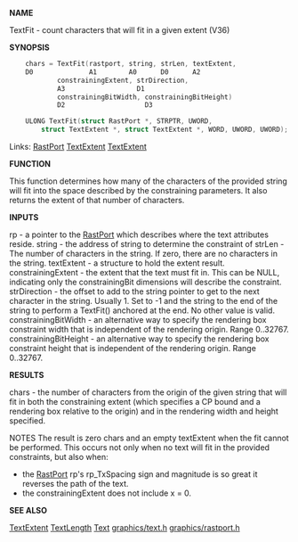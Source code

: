 
**NAME**

TextFit - count characters that will fit in a given extent (V36)

**SYNOPSIS**

```c
    chars = TextFit(rastport, string, strLen, textExtent,
    D0              A1        A0      D0      A2
            constrainingExtent, strDirection,
            A3                  D1
            constrainingBitWidth, constrainingBitHeight)
            D2                    D3

    ULONG TextFit(struct RastPort *, STRPTR, UWORD,
        struct TextExtent *, struct TextExtent *, WORD, UWORD, UWORD);

```
Links: [RastPort](_00AF) [TextExtent](_00A8) [TextExtent](_00A8) 

**FUNCTION**

This function determines how many of the characters of the
provided string will fit into the space described by the
constraining parameters.  It also returns the extent of
that number of characters.

**INPUTS**

rp     - a pointer to the [RastPort](_00AF) which describes where the
text attributes reside.
string - the address of string to determine the constraint of
strLen - The number of characters in the string.
If zero, there are no characters in the string.
textExtent - a structure to hold the extent result.
constrainingExtent - the extent that the text must fit in.
This can be NULL, indicating only the constrainingBit
dimensions will describe the constraint.
strDirection - the offset to add to the string pointer to
get to the next character in the string.  Usually 1.
Set to -1 and the string to the end of the string to
perform a TextFit() anchored at the end.  No other value
is valid.
constrainingBitWidth - an alternative way to specify the
rendering box constraint width that is independent of
the rendering origin.  Range 0..32767.
constrainingBitHeight - an alternative way to specify the
rendering box constraint height that is independent of
the rendering origin.  Range 0..32767.

**RESULTS**

chars - the number of characters from the origin of the
given string that will fit in both the constraining
extent (which specifies a CP bound and a rendering
box relative to the origin) and in the rendering width
and height specified.

NOTES
The result is zero chars and an empty textExtent when the fit
cannot be performed.  This occurs not only when no text will
fit in the provided constraints, but also when:
-   the [RastPort](_00AF) rp's rp_TxSpacing sign and magnitude is so
great it reverses the path of the text.
-   the constrainingExtent does not include x = 0.

**SEE ALSO**

[TextExtent](TextExtent)  [TextLength](TextLength)  [Text](Text)
[graphics/text.h](_00A8)  [graphics/rastport.h](_00AF)
